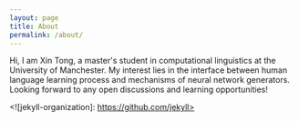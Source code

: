 ```yaml
---
layout: page
title: About
permalink: /about/
---
```


Hi, I am Xin Tong, a master's student in computational linguistics at the University of Manchester. My interest lies in the interface between human language learning process and mechanisms of neural network generators. Looking forward to any open discussions and learning opportunities!

<!This is the base Jekyll theme. You can find out more info about customizing your Jekyll theme, as well as basic Jekyll usage documentation at [jekyllrb.com](https://jekyllrb.com/)>

<!You can find the source code for Minima at GitHub:
[jekyll][jekyll-organization] /
[minima](https://github.com/jekyll/minima)>

<!You can find the source code for Jekyll at GitHub:
[jekyll][jekyll-organization] /
[jekyll](https://github.com/jekyll/jekyll)>


<![jekyll-organization]: https://github.com/jekyll>
